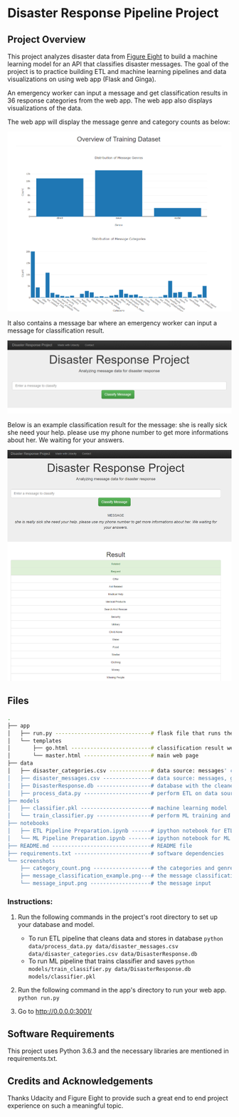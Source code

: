 # Disaster Response Pipeline Project

## Project Overview
This project analyzes disaster data from [Figure Eight](https://appen.com/) to build a machine learning model for an API that classifies disaster messages. The goal of the project is to practice building ETL and machine learning pipelines and data visualizations on using web app (Flask and Ginga).

An emergency worker can input a message and get classification results in 36 response categories from the web app. The web app also displays visualizations of the data.

The web app will display the message genre and category counts as below:

![alt text](screenshots/category_count.png)

It also contains a message bar where an emergency worker can input a message
for classification result.

![alt text](screenshots/message_input.png)

Below is an example classification result for the message: she is really sick she need your help. please use my phone number to get more informations about her. We waiting for your answers.  

![alt text](screenshots/message_classification_example.png)

## Files
```bash
.
├── app 
│   ├── run.py ------------------------------# flask file that runs the web app
│   └── templates 
│       ├── go.html -------------------------# classification result web page
│       └── master.html ---------------------# main web page
├── data
│   ├── disaster_categories.csv -------------# data source: messages' categories
│   ├── disaster_messages.csv ---------------# data source: messages, genre, etc
│   ├── DisasterResponse.db -----------------# database with the cleaned data
│   ├── process_data.py ---------------------# perform ETL on data sources
├── models
│   ├── classifier.pkl ----------------------# machine learning model
│   └── train_classifier.py -----------------# perform ML training and testing on DisasterResponse.db
├── notebooks
│   ├── ETL Pipeline Preparation.ipynb ------# ipython notebook for ETL
│   └── ML Pipeline Preparation.ipynb -------# ipython notebook for ML training and testing
├── README.md -------------------------------# README file
├── requirements.txt ------------------------# software dependencies
└── screenshots
    ├── category_count.png ------------------# the categories and genre count screenshot
    ├── message_classification_example.png---# the message classification result screenshot
    └── message_input.png -------------------# the message input
```

### Instructions:
1. Run the following commands in the project's root directory to set up your database and model.

    - To run ETL pipeline that cleans data and stores in database
        `python data/process_data.py data/disaster_messages.csv data/disaster_categories.csv data/DisasterResponse.db`
    - To run ML pipeline that trains classifier and saves
        `python models/train_classifier.py data/DisasterResponse.db models/classifier.pkl`

2. Run the following command in the app's directory to run your web app.
    `python run.py`

3. Go to http://0.0.0.0:3001/


## Software Requirements
This project uses Python 3.6.3 and the necessary libraries are mentioned in requirements.txt. 

## Credits and Acknowledgements
Thanks Udacity and Figure Eight to provide such a great end to end project
experience on such a meaningful topic. 
